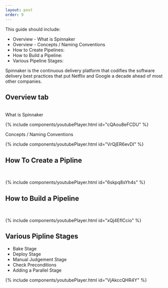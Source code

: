 ```yaml
---
layout: post
order: 9
---
```


This guide should include:

- Overview - What is Spinnaker
- Overview - Concepts / Naming Conventions
- How to Create Pipelines:
- How to Build a Pipeline:
- Various Pipeline Stages:


Spinnaker is the continuous delivery platform that codifies the software delivery best practices that put Netflix and Google a decade ahead of most other companies.

## Overview tab
<br/>
What is Spinnaker

{% include components/youtubePlayer.html id="cQAou8eFCDU" %}<br/>


Concepts / Naming Conventions<br/>

{% include components/youtubePlayer.html id="VrQjER6evDI" %}


## How To Create a Pipline
<br/>

{% include components/youtubePlayer.html id="6skpq8sYh4s" %}


## How to Build a Pipeline
<br/>

{% include components/youtubePlayer.html id="xQj4EflCcio" %}


## Various Pipline Stages

 - Bake Stage
 - Deploy Stage
 - Manual Judgement Stage
 - Check Preconditions
 - Adding a Parallel Stage
 
{% include components/youtubePlayer.html id="VjAkccQHR4Y" %}


